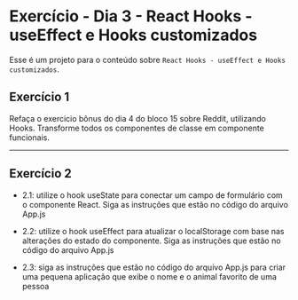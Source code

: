 # Exercício - Dia 3 - React Hooks - useEffect e Hooks customizados

Esse é um projeto para o conteúdo sobre `React Hooks - useEffect e Hooks customizados`.

## Exercício 1

Refaça o exercicio bônus do dia 4 do bloco 15 sobre Reddit, utilizando Hooks. Transforme todos os componentes de classe em componente funcionais.

---

## Exercício 2

- 2.1: utilize o hook useState para conectar um campo de formulário com o componente React. Siga as instruções que estão no código do arquivo App.js

- 2.2: utilize o hook useEffect para atualizar o localStorage com base nas alterações do estado do componente. Siga as instruções que estão no código do arquivo App.js

- 2.3: siga as instruções que estão no código do arquivo App.js para criar uma pequena aplicação que exibe o nome e o animal favorito de uma pessoa
